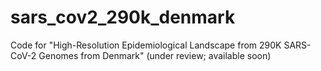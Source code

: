 # sars_cov2_290k_denmark
Code for "High-Resolution Epidemiological Landscape from 290K SARS-CoV-2 Genomes from Denmark" (under review; available soon)
